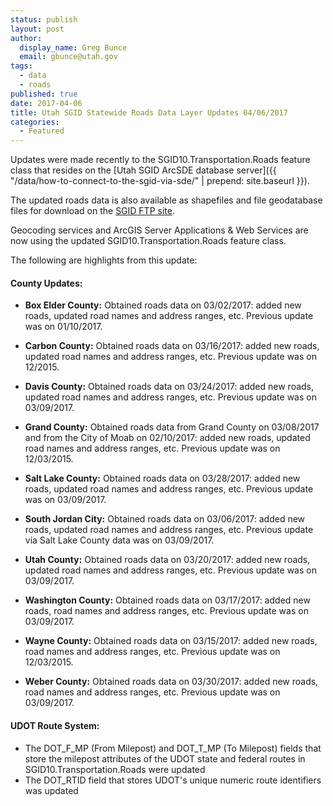 ```yaml
---
status: publish
layout: post
author:
  display_name: Greg Bunce
  email: gbunce@utah.gov
tags:
  - data
  - roads
published: true
date: 2017-04-06
title: Utah SGID Statewide Roads Data Layer Updates 04/06/2017
categories:
  - Featured
---
```


Updates were made recently to the SGID10.Transportation.Roads feature class that resides on the [Utah SGID ArcSDE database server]({{ "/data/how-to-connect-to-the-sgid-via-sde/" | prepend: site.baseurl }}).

The updated roads data is also available as shapefiles and file geodatabase files for download on the [SGID FTP site](ftp://ftp.agrc.utah.gov/UtahSGID_Vector/UTM12_NAD83/TRANSPORTATION/PackagedData/_Statewide/UtahRoadAndHighwaySystem/).

Geocoding services and ArcGIS Server Applications & Web Services are now using the updated SGID10.Transportation.Roads feature class.

The following are highlights from this update:

#### County Updates:

- **Box Elder County:** Obtained roads data on 03/02/2017: added new roads, updated road names and address ranges, etc. Previous update was on 01/10/2017.

- **Carbon County:** Obtained roads data on 03/16/2017: added new roads, updated road names and address ranges, etc. Previous update was on 12/2015.

- **Davis County:** Obtained roads data on 03/24/2017: added new roads, updated road names and address ranges, etc. Previous update was on 03/09/2017.

- **Grand County:** Obtained roads data from Grand County on 03/08/2017 and from the City of Moab on 02/10/2017: added new roads, updated road names and address ranges, etc. Previous update was on 12/03/2015.

- **Salt Lake County:** Obtained roads data on 03/28/2017: added new roads, updated road names and address ranges, etc. Previous update was on 03/09/2017.

- **South Jordan City:** Obtained roads data on 03/06/2017: added new roads, updated road names and address ranges, etc. Previous update via Salt Lake County data was on 03/09/2017.

- **Utah County:** Obtained roads data on 03/20/2017: added new roads, updated road names and address ranges, etc. Previous update was on 03/09/2017.

- **Washington County:** Obtained roads data on 03/17/2017: added new roads, road names and address ranges, etc. Previous update was on 03/09/2017.

- **Wayne County:** Obtained roads data on 03/15/2017: added new roads, road names and address ranges, etc. Previous update was on 12/03/2015.

- **Weber County:** Obtained roads data on 03/30/2017: added new roads, road names and address ranges, etc. Previous update was on 03/09/2017.

#### UDOT Route System:

- The DOT_F_MP (From Milepost) and DOT_T_MP (To Milepost) fields that store the milepost attributes of the UDOT state and federal routes in SGID10.Transportation.Roads were updated
- The DOT_RTID field that stores UDOT's unique numeric route identifiers was updated
